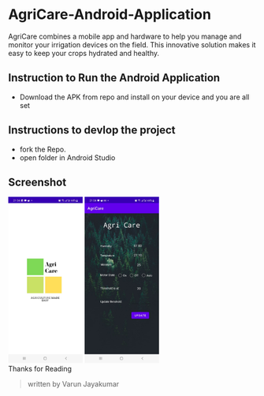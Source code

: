 # AgriCare-Android-Application

AgriCare combines a mobile app and hardware to help you manage and monitor your irrigation devices on the field. This innovative solution makes it easy to keep your crops hydrated and healthy.

## Instruction to Run the Android Application

- Download the APK from repo and install on your device and you are all set

## Instructions to devlop the project

- fork the Repo.
- open folder in Android Studio

## Screenshot

<div>
<img style="display: inline" src="https://github.com/varun-jayakumar/AgriCare-Android-Application/blob/master/screenshots/landing.jpg?raw=true" width=30% height=30%>
<img style="display: inline"  src="https://github.com/varun-jayakumar/AgriCare-Android-Application/blob/master/screenshots/mainPage.jpg?raw=true" width=30% height=30%>
<div>
Thanks for Reading

> written by Varun Jayakumar
